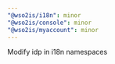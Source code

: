 ```yaml
---
"@wso2is/i18n": minor
"@wso2is/console": minor
"@wso2is/myaccount": minor
---
```


Modify idp in i18n namespaces
